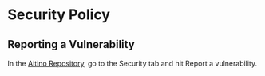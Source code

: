# Security Policy

## Reporting a Vulnerability

In the [Aitino Repository](https://github.com/Futino/aitino), go to the Security tab and hit Report a vulnerability.
